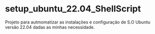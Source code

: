 # setup_ubuntu_22.04_ShellScript
Projeto para autmomatizar as instalações e configuração de S.O Ubuntu versão 22.04 dadas as minhas necessidade.
